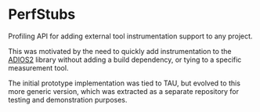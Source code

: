 # PerfStubs

Profiling API for adding external tool instrumentation support to any project.

This was motivated by the need to quickly add instrumentation to the [ADIOS2](https://github.com/ornladios/ADIOS2) library without adding a build dependency, or tying to a specific measurement tool.

The initial prototype implementation was tied to TAU, but evolved to this more generic version, which was extracted as a separate repository for testing and demonstration purposes.